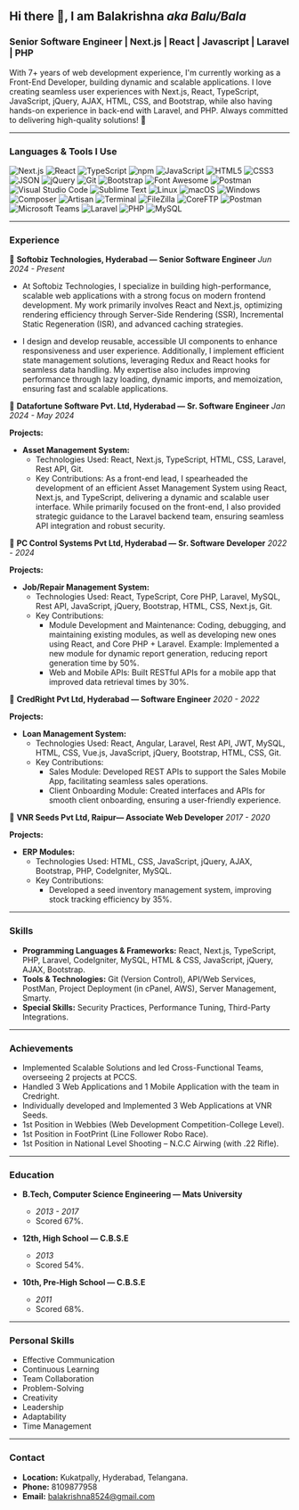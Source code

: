 ## Hi there 👋, I am Balakrishna *aka Balu/Bala* 

### Senior Software Engineer | Next.js | React | Javascript | Laravel | PHP

With 7+ years of web development experience, I'm currently working as a Front-End Developer, building dynamic and scalable applications. I love creating seamless user experiences with Next.js, React, TypeScript, JavaScript, jQuery, AJAX, HTML, CSS, and Bootstrap, while also having hands-on experience in back-end with Laravel, and PHP. Always committed to delivering high-quality solutions! 🚀

---
### Languages & Tools I Use
![Next.js](https://img.shields.io/badge/-Next.js-000000?style=for-the-badge&logo=next.js&logoColor=ffffff)
![React](https://img.shields.io/badge/-React-000000?style=for-the-badge&logo=react&logoColor=61DAFB)
![TypeScript](https://img.shields.io/badge/-TypeScript-000000?style=for-the-badge&logo=typescript&logoColor=007ACC)
![npm](https://img.shields.io/badge/-npm-000000?style=for-the-badge&logo=npm&logoColor=CB3837)
![JavaScript](https://img.shields.io/badge/-JavaScript-000000?style=for-the-badge&logo=javascript)
![HTML5](https://img.shields.io/badge/-HTML5-000000?style=for-the-badge&logo=html5&logoColor=ffffff&labelColor=E34F26)
![CSS3](https://img.shields.io/badge/-CSS3-000000?style=for-the-badge&logo=css3&logoColor=ffffff&labelColor=1572B6) 
![JSON](https://img.shields.io/badge/-JSON-000000?style=for-the-badge&logo=JSON&logoColor=000000&labelColor=ffffff)
![jQuery](https://img.shields.io/badge/-jQuery-000000?style=for-the-badge&logo=jQuery&logoColor=0769AD&labelColor=ffffff)
![Git](https://img.shields.io/badge/-Git-000000?style=for-the-badge&logo=git&logoColor=F05032&labelColor=ffffff)
![Bootstrap](https://img.shields.io/badge/-Bootstrap-000000?style=for-the-badge&logo=bootstrap&logoColor=ffffff&labelColor=563D7C)
![Font Awesome](https://img.shields.io/badge/-font%20awesome-000000?style=for-the-badge&logo=font-awesome&logoColor=339AF0&labelColor=ffffff)
![Postman](https://img.shields.io/badge/-Postman-000000?style=for-the-badge&logo=Postman&logoColor=#E62A00&labelColor=ffffff)
![Visual Studio Code](https://img.shields.io/badge/-VSCode-000000?style=for-the-badge&logo=visual-studio-code&labelColor=007ACC)
![Sublime Text](https://img.shields.io/badge/-Sublime%20Text-000000?style=for-the-badge&logo=Sublime%20Text&logoColor=#E62A00&labelColor=ffffff)
![Linux](https://img.shields.io/badge/-Linux-000000?style=for-the-badge&logo=Linux&logoColor=#E62A00&labelColor=ffffff)
![macOS](https://img.shields.io/badge/-macOS-000000?style=for-the-badge&logo=macOS&logoColor=#E62A00&labelColor=563D7C)
![Windows](https://img.shields.io/badge/-Windows-000000?style=for-the-badge&logo=windows&logoColor=ffffff&labelColor=0078D6)
![Composer](https://img.shields.io/badge/-Composer-000000?style=for-the-badge&logo=composer&labelColor=885630)
![Artisan](https://img.shields.io/badge/-Artisan-000000?style=for-the-badge&logo=laravel&labelColor=FF2D20)
![Terminal](https://img.shields.io/badge/-Terminal-000000?style=for-the-badge&logo=windows-terminal&labelColor=4D4D4D)
![FileZilla](https://img.shields.io/badge/-FileZilla-000000?style=for-the-badge&logo=filezilla&labelColor=B9B9B9)
![CoreFTP](https://img.shields.io/badge/-CoreFTP-000000?style=for-the-badge&logo=coreftp&labelColor=1E4F8C)
![Postman](https://img.shields.io/badge/-Postman-000000?style=for-the-badge&logo=postman&labelColor=FF6C37)
![Microsoft Teams](https://img.shields.io/badge/-Microsoft%20Teams-000000?style=for-the-badge&logo=microsoft-teams&labelColor=6264A7)
![Laravel](https://img.shields.io/badge/-Laravel-000000?style=for-the-badge&logo=laravel&logoColor=ffffff&labelColor=FF2D20)
![PHP](https://img.shields.io/badge/-PHP-000000?style=for-the-badge&logo=PHP&logoColor=#E62A00&labelColor=ffffff)
![MySQL](https://img.shields.io/badge/-MySQL-000000?style=for-the-badge&logo=mysql&labelColor=ffffff)

---
### Experience

💼 **Softobiz Technologies, Hyderabad — Senior Software Engineer**
*Jun 2024 - Present*

  - At Softobiz Technologies, I specialize in building high-performance, scalable web applications with a strong focus on modern frontend development. My work primarily involves React and Next.js, optimizing rendering efficiency through Server-Side Rendering (SSR), Incremental Static Regeneration (ISR), and advanced caching strategies.

  - I design and develop reusable, accessible UI components to enhance responsiveness and user experience. Additionally, I implement efficient state management solutions, leveraging Redux and React hooks for seamless data handling. My expertise also includes improving performance through lazy loading, dynamic imports, and memoization, ensuring fast and scalable applications.
   
      
💼 **Datafortune Software Pvt. Ltd, Hyderabad — Sr. Software Engineer**
*Jan 2024 - May 2024*

**Projects:**
- **Asset Management System:**
  - Technologies Used: React, Next.js, TypeScript, HTML, CSS, Laravel, Rest API, Git.
  - Key Contributions: As a front-end lead, I spearheaded the development of an efficient Asset Management System using React, Next.js, and TypeScript, delivering a dynamic and scalable user interface. While primarily focused on the front-end, I also provided strategic guidance to the Laravel backend team, ensuring seamless API integration and robust security. 

💼 **PC Control Systems Pvt Ltd, Hyderabad — Sr. Software Developer**
*2022 - 2024*

**Projects:**
- **Job/Repair Management System:**
  - Technologies Used: React, TypeScript, Core PHP, Laravel, MySQL, Rest API, JavaScript, jQuery, Bootstrap, HTML, CSS, Next.js, Git.
  - Key Contributions:
    - Module Development and Maintenance: Coding, debugging, and maintaining existing modules, as well as developing new ones using React, and Core PHP + Laravel. Example: Implemented a new module for dynamic report generation, reducing report generation time by 50%.
    - Web and Mobile APIs: Built RESTful APIs for a mobile app that improved data retrieval times by 30%.

💼 **CredRight Pvt Ltd, Hyderabad — Software Engineer**
*2020 - 2022*

**Projects:**
- **Loan Management System:**
  - Technologies Used: React, Angular, Laravel, Rest API, JWT, MySQL, HTML, CSS, Vue.js, JavaScript, jQuery, Bootstrap, HTML, CSS, Git.
  - Key Contributions:
    - Sales Module: Developed REST APIs to support the Sales Mobile App, facilitating seamless sales operations.
    - Client Onboarding Module: Created interfaces and APIs for smooth client onboarding, ensuring a user-friendly experience.

💼 **VNR Seeds Pvt Ltd, Raipur— Associate Web Developer**
*2017 - 2020*

**Projects:**
- **ERP Modules:**
  - Technologies Used: HTML, CSS, JavaScript, jQuery, AJAX, Bootstrap, PHP, CodeIgniter, MySQL.
  - Key Contributions:
    - Developed a seed inventory management system, improving stock tracking efficiency by 35%.

---

### Skills

- **Programming Languages & Frameworks:** ​React, Next.js, TypeScript, PHP, Laravel, CodeIgniter, MySQL, HTML & CSS, JavaScript, jQuery, AJAX, Bootstrap.
- **Tools & Technologies:** Git (Version Control), API/Web Services, PostMan, Project Deployment (in cPanel, AWS), Server Management, Smarty.
- **Special Skills:** Security Practices, Performance Tuning, Third-Party Integrations.

---

### Achievements

- Implemented Scalable Solutions and led Cross-Functional Teams, overseeing 2 projects at PCCS.
- Handled 3 Web Applications and 1 Mobile Application with the team in Credright.
- Individually developed and Implemented 3 Web Applications at VNR Seeds.
- 1st Position in Webbies (Web Development Competition-College Level).
- 1st Position in FootPrint (Line Follower Robo Race).
- 1st Position in National Level Shooting – N.C.C Airwing (with .22 Rifle).

---

### Education

- **B.Tech, Computer Science Engineering — Mats University**
  - *2013 - 2017*
  - Scored 67%.

- **12th, High School — C.B.S.E**
  - *2013*
  - Scored 54%.

- **10th, Pre-High School — C.B.S.E**
  - *2011*
  - Scored 68%.

---

### Personal Skills

- Effective Communication
- Continuous Learning
- Team Collaboration
- Problem-Solving
- Creativity
- Leadership
- Adaptability
- Time Management

---

### Contact

- **Location:** Kukatpally, Hyderabad, Telangana.
- **Phone:** 8109877958
- **Email:** balakrishna8524@gmail.com
